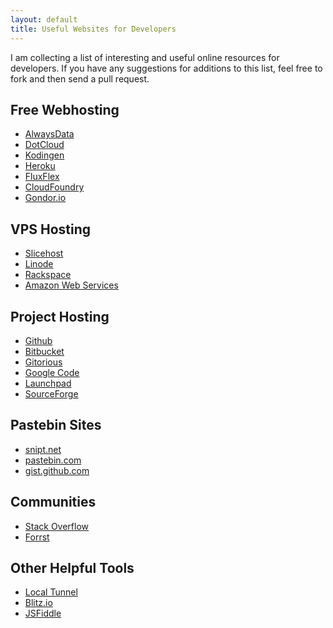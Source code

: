 ```yaml
---
layout: default 
title: Useful Websites for Developers
---
```


I am collecting a list of interesting and useful online resources for developers. 
If you have any suggestions for additions to this list, feel free to fork and
then send a pull request.

## Free Webhosting
* [AlwaysData](http://alwaysdata.com)
* [DotCloud](http://dotcloud.com)
* [Kodingen](http://kodingen.com)
* [Heroku](http://heroku.com)
* [FluxFlex](http://fluxflex.com)
* [CloudFoundry](http://www.cloudfoundry.com/)
* [Gondor.io](http://gondor.io)

## VPS Hosting
* [Slicehost](http://slicehost.com)
* [Linode](http://linode.com)
* [Rackspace](http://rackspace.com)
* [Amazon Web Services](http://aws.amazon.com)

## Project Hosting
* [Github](https://github.com)
* [Bitbucket](http://bitbucket.org)
* [Gitorious](http://gitorious.org)
* [Google Code](http://code.google.com)
* [Launchpad](http://launchpad.net)
* [SourceForge](http://sourceforge.net)

## Pastebin Sites
* [snipt.net](http://snipt.net)
* [pastebin.com](http://pastebin.com)
* [gist.github.com](http://gist.github.com)

## Communities
* [Stack Overflow](http://stackoverflow.com)
* [Forrst](http://forrst.com)

## Other Helpful Tools
* [Local Tunnel](http://progrium.com/localtunnel/)
* [Blitz.io](http://blitz.io/)
* [JSFiddle](http://jsfiddle.net/)

